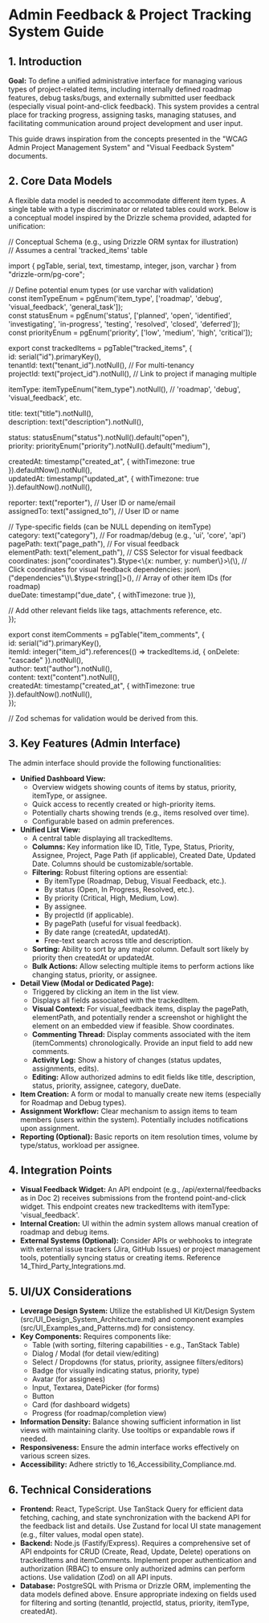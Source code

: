 # __Admin Feedback & Project Tracking System Guide__

## __1\. Introduction__

__Goal:__ To define a unified administrative interface for managing various types of project\-related items, including internally defined roadmap features, debug tasks/bugs, and externally submitted user feedback \(especially visual point\-and\-click feedback\)\. This system provides a central place for tracking progress, assigning tasks, managing statuses, and facilitating communication around project development and user input\.

This guide draws inspiration from the concepts presented in the "WCAG Admin Project Management System" and "Visual Feedback System" documents\.

## __2\. Core Data Models__

A flexible data model is needed to accommodate different item types\. A single table with a type discriminator or related tables could work\. Below is a conceptual model inspired by the Drizzle schema provided, adapted for unification:

// Conceptual Schema \(e\.g\., using Drizzle ORM syntax for illustration\)  
// Assumes a central 'tracked\_items' table  
  
import \{ pgTable, serial, text, timestamp, integer, json, varchar \} from "drizzle\-orm/pg\-core";  
  
// Define potential enum types \(or use varchar with validation\)  
const itemTypeEnum = pgEnum\('item\_type', \['roadmap', 'debug', 'visual\_feedback', 'general\_task'\]\);  
const statusEnum = pgEnum\('status', \['planned', 'open', 'identified', 'investigating', 'in\-progress', 'testing', 'resolved', 'closed', 'deferred'\]\);  
const priorityEnum = pgEnum\('priority', \['low', 'medium', 'high', 'critical'\]\);  
  
export const trackedItems = pgTable\("tracked\_items", \{  
  id: serial\("id"\)\.primaryKey\(\),  
  tenantId: text\("tenant\_id"\)\.notNull\(\), // For multi\-tenancy  
  projectId: text\("project\_id"\)\.notNull\(\), // Link to project if managing multiple  
  
  itemType: itemTypeEnum\("item\_type"\)\.notNull\(\), // 'roadmap', 'debug', 'visual\_feedback', etc\.  
  
  title: text\("title"\)\.notNull\(\),  
  description: text\("description"\)\.notNull\(\),  
  
  status: statusEnum\("status"\)\.notNull\(\)\.default\("open"\),  
  priority: priorityEnum\("priority"\)\.notNull\(\)\.default\("medium"\),  
  
  createdAt: timestamp\("created\_at", \{ withTimezone: true \}\)\.defaultNow\(\)\.notNull\(\),  
  updatedAt: timestamp\("updated\_at", \{ withTimezone: true \}\)\.defaultNow\(\)\.notNull\(\),  
  
  reporter: text\("reporter"\), // User ID or name/email  
  assignedTo: text\("assigned\_to"\), // User ID or name  
  
  // Type\-specific fields \(can be NULL depending on itemType\)  
  category: text\("category"\), // For roadmap/debug \(e\.g\., 'ui', 'core', 'api'\)  
  pagePath: text\("page\_path"\), // For visual feedback  
  elementPath: text\("element\_path"\), // CSS Selector for visual feedback  
  coordinates: json\("coordinates"\)\.$type<\{x: number, y: number\}>\(\), // Click coordinates for visual feedback  
  dependencies: json\("dependencies"\)\.$type<string\[\]>\(\), // Array of other item IDs \(for roadmap\)  
  dueDate: timestamp\("due\_date", \{ withTimezone: true \}\),  
  
  // Add other relevant fields like tags, attachments reference, etc\.  
\}\);  
  
export const itemComments = pgTable\("item\_comments", \{  
  id: serial\("id"\)\.primaryKey\(\),  
  itemId: integer\("item\_id"\)\.references\(\(\) => trackedItems\.id, \{ onDelete: "cascade" \}\)\.notNull\(\),  
  author: text\("author"\)\.notNull\(\),  
  content: text\("content"\)\.notNull\(\),  
  createdAt: timestamp\("created\_at", \{ withTimezone: true \}\)\.defaultNow\(\)\.notNull\(\),  
\}\);  
  
// Zod schemas for validation would be derived from this\.  


## __3\. Key Features \(Admin Interface\)__

The admin interface should provide the following functionalities:

- __Unified Dashboard View:__
	- Overview widgets showing counts of items by status, priority, itemType, or assignee\.
	- Quick access to recently created or high\-priority items\.
	- Potentially charts showing trends \(e\.g\., items resolved over time\)\.
	- Configurable based on admin preferences\.
- __Unified List View:__
	- A central table displaying all trackedItems\.
	- __Columns:__ Key information like ID, Title, Type, Status, Priority, Assignee, Project, Page Path \(if applicable\), Created Date, Updated Date\. Columns should be customizable/sortable\.
	- __Filtering:__ Robust filtering options are essential:
		- By itemType \(Roadmap, Debug, Visual Feedback, etc\.\)\.
		- By status \(Open, In Progress, Resolved, etc\.\)\.
		- By priority \(Critical, High, Medium, Low\)\.
		- By assignee\.
		- By projectId \(if applicable\)\.
		- By pagePath \(useful for visual feedback\)\.
		- By date range \(createdAt, updatedAt\)\.
		- Free\-text search across title and description\.
	- __Sorting:__ Ability to sort by any major column\. Default sort likely by priority then createdAt or updatedAt\.
	- __Bulk Actions:__ Allow selecting multiple items to perform actions like changing status, priority, or assignee\.
- __Detail View \(Modal or Dedicated Page\):__
	- Triggered by clicking an item in the list view\.
	- Displays all fields associated with the trackedItem\.
	- __Visual Context:__ For visual\_feedback items, display the pagePath, elementPath, and potentially render a screenshot or highlight the element on an embedded view if feasible\. Show coordinates\.
	- __Commenting Thread:__ Display comments associated with the item \(itemComments\) chronologically\. Provide an input field to add new comments\.
	- __Activity Log:__ Show a history of changes \(status updates, assignments, edits\)\.
	- __Editing:__ Allow authorized admins to edit fields like title, description, status, priority, assignee, category, dueDate\.
- __Item Creation:__ A form or modal to manually create new items \(especially for Roadmap and Debug types\)\.
- __Assignment Workflow:__ Clear mechanism to assign items to team members \(users within the system\)\. Potentially includes notifications upon assignment\.
- __Reporting \(Optional\):__ Basic reports on item resolution times, volume by type/status, workload per assignee\.

## __4\. Integration Points__

- __Visual Feedback Widget:__ An API endpoint \(e\.g\., /api/external/feedbacks as in Doc 2\) receives submissions from the frontend point\-and\-click widget\. This endpoint creates new trackedItems with itemType: 'visual\_feedback'\.
- __Internal Creation:__ UI within the admin system allows manual creation of roadmap and debug items\.
- __External Systems \(Optional\):__ Consider APIs or webhooks to integrate with external issue trackers \(Jira, GitHub Issues\) or project management tools, potentially syncing status or creating items\. Reference 14\_Third\_Party\_Integrations\.md\.

## __5\. UI/UX Considerations__

- __Leverage Design System:__ Utilize the established UI Kit/Design System \(src/UI\_Design\_System\_Architecture\.md\) and component examples \(src/UI\_Examples\_and\_Patterns\.md\) for consistency\.
- __Key Components:__ Requires components like:
	- Table \(with sorting, filtering capabilities \- e\.g\., TanStack Table\)
	- Dialog / Modal \(for detail view/editing\)
	- Select / Dropdowns \(for status, priority, assignee filters/editors\)
	- Badge \(for visually indicating status, priority, type\)
	- Avatar \(for assignees\)
	- Input, Textarea, DatePicker \(for forms\)
	- Button
	- Card \(for dashboard widgets\)
	- Progress \(for roadmap/completion view\)
- __Information Density:__ Balance showing sufficient information in list views with maintaining clarity\. Use tooltips or expandable rows if needed\.
- __Responsiveness:__ Ensure the admin interface works effectively on various screen sizes\.
- __Accessibility:__ Adhere strictly to 16\_Accessibility\_Compliance\.md\.

## __6\. Technical Considerations__

- __Frontend:__ React, TypeScript\. Use TanStack Query for efficient data fetching, caching, and state synchronization with the backend API for the feedback list and details\. Use Zustand for local UI state management \(e\.g\., filter values, modal open state\)\.
- __Backend:__ Node\.js \(Fastify/Express\)\. Requires a comprehensive set of API endpoints for CRUD \(Create, Read, Update, Delete\) operations on trackedItems and itemComments\. Implement proper authentication and authorization \(RBAC\) to ensure only authorized admins can perform actions\. Use validation \(Zod\) on all API inputs\.
- __Database:__ PostgreSQL with Prisma or Drizzle ORM, implementing the data models defined above\. Ensure appropriate indexing on fields used for filtering and sorting \(tenantId, projectId, status, priority, itemType, createdAt\)\.

